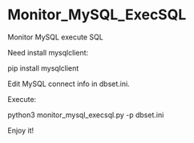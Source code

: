 # Monitor_MySQL_ExecSQL
Monitor MySQL execute SQL

Need install mysqlclient:

pip install mysqlclient

Edit MySQL connect info in dbset.ini.

Execute:

python3 monitor_mysql_execsql.py -p dbset.ini

Enjoy it!
